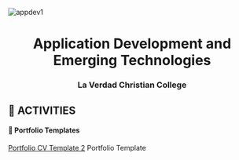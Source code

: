 ![appdev1](https://socialify.git.ci/szeedneigh/appdev1/image?description=1&descriptionEditable=APPDEV%20is%20a%20comprehensive%20course%20that%20explores%20the%20latest%20trends%20and%20practices%20in%20software%20development.%20&font=Source%20Code%20Pro&name=1&owner=1&pattern=Circuit%20Board&theme=Dark)

<h1 align="center">Application Development and Emerging Technologies</h1>
<h3 align="center">La Verdad Christian College</h3>


## 🎫 ACTIVITIES

#### 📄 Portfolio Templates

[Portfolio CV Template 2](https://themewagon.github.io/hola/) Portfolio Template
